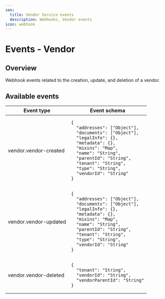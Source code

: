 ```yaml
---
seo:
  title: Vendor Service events
  description: Webhooks, Vendor events
icon: webhook
---
```


# Events - Vendor

## Overview

Webhook events related to the creation, update, and deletion of a vendor.

## Available events

<table><thead><tr><th>Event type</th><th>Event schema</th></tr></thead><tbody><tr><td>vendor.vendor-created</td><td><pre class="language-json"><code class="lang-json">{
  "addresses": ["Object"],
  "documents": ["Object"],
  "legalInfo": {},
  "metadata": {},
  "mixins": "Map",
  "name": "String",
  "parentId": "String",
  "tenant": "String",
  "type": "String",
  "vendorId": "String"
}
</code></pre></td></tr><tr><td>vendor.vendor-updated</td><td><pre class="language-json"><code class="lang-json">{
  "addresses": ["Object"],
  "documents": ["Object"],
  "legalInfo": {},
  "metadata": {},
  "mixins": "Map",
  "name": "String",
  "parentId": "String",
  "tenant": "String",
  "type": "String",
  "vendorId": "String"
}
</code></pre></td></tr><tr><td>vendor.vendor-deleted</td><td><pre class="language-json"><code class="lang-json">{
  "tenant": "String",
  "vendorId": "String",
  "vendorParentId": "String"
}
</code></pre></td></tr></tbody></table>
